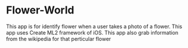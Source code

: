 # Flower-World
This app is for identify flower when a user takes a photo of a flower. This app uses Create ML2 framework of iOS. This app also grab information from the wikipedia for that perticular flower 
